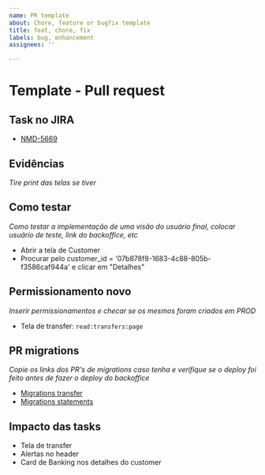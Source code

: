 ```yaml
---
name: PR template
about: Chore, feature or bugfix template
title: feat, chore, fix
labels: bug, enhancement
assignees: ''

---
```


# Template - Pull request

## Task no JIRA

- [NMD-5669](https://outinvest.atlassian.net/browse/NMD-5669)

## Evidências

_Tire print das telas se tiver_

## Como testar

_Como testar a implementação de uma visão do usuário final, colocar usuário de teste, link do backoffice, etc_

- Abrir a tela de Customer
- Procurar pelo customer_id = '07b878f8-1683-4c88-805b-f3586caf944a' e clicar em "Detalhes"

## Permissionamento novo

_Inserir permissionamentos e checar se os mesmos foram criados em PROD_

- Tela de transfer: `read:transfers:page`

## PR migrations

_Copie os links dos PR's de migrations caso tenha e verifique se o deploy foi feito antes de fazer o deploy do backoffice_

- [Migrations transfer](https://github.com/nomad-bank/nomad_migrations/pull/563)
- [Migrations statements](https://github.com/nomad-bank/nomad_migrations/pull/563)

## Impacto das tasks

- Tela de transfer
- Alertas no header
- Card de Banking nos detalhes do customer

